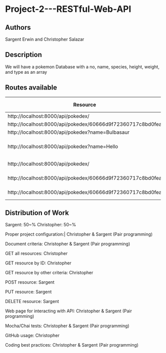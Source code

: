 # Project-2---RESTful-Web-API

## Authors
Sargent Erwin and Christopher Salazar

## Description
 We will have a pokemon Database with a no, name, species, height, weight, and type as an array
 
 ## Routes available
 
|  Resource |  Request verb | Description  | Status Code  |
|---|---|---|---|
|  http://localhost:8000/api/pokedex/ |  GET |  Get a list of all pokemons | 200 OK  |
| http://localhost:8000/api/pokedex/60666d9f72360717c8bd0fea  | GET  | Get pokemon by ID  |  200 OK |
|  http://localhost:8000/api/pokedex?name=Bulbasaur |  GET |  Get pokemon by name |  200 OK |
| http://localhost:8000/api/pokedex?name=Hello  | GET  | Get non-existing pokemon with name Hello  |  404 Not Found | 
|  http://localhost:8000/api/pokedex/ |  POST | Create a new pokemon  | 	201 Created  | 
|  http://localhost:8000/api/pokedex/60666d9f72360717c8bd0fea |  PUT | Update pokemon with ID 60666d9f72360717c8bd0fea  |  204 No Content |
| http://localhost:8000/api/pokedex/60666d9f72360717c8bd0fea  |  DELETE | Delete pokemon with ID 60666d9f72360717c8bd0fea  | 204 No Content  |

## Distribution of Work
   
Sargent: 50~%
Christopher: 50~%

Proper project configuration:| Christopher & Sargent (Pair programming)

Document criteria: Christopher & Sargent (Pair programming)

GET all resources: Christopher

GET resource by ID: Christopher

GET resource by other criteria: Christopher

POST resource: Sargent

PUT resource: Sargent

DELETE resource: Sargent

Web page for interacting with API: Christopher & Sargent (Pair programming)

Mocha/Chai tests: Christopher & Sargent (Pair programming)

GitHub usage: Christopher

Coding best practices: Christopher & Sargent (Pair programming)

